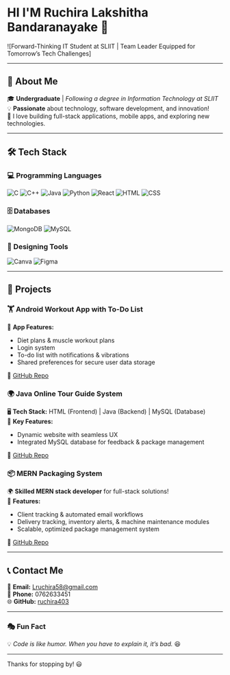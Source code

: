 # HI I'M Ruchira Lakshitha Bandaranayake 👋

![Forward-Thinking IT Student at SLIIT | Team Leader Equipped for Tomorrow’s Tech Challenges]

---

## 🚀 About Me

🎓 **Undergraduate** | *Following a degree in Information Technology at SLIIT*  
💡 **Passionate** about technology, software development, and innovation!  
📌 I love building full-stack applications, mobile apps, and exploring new technologies.

---

## 🛠️ Tech Stack

### 💻 Programming Languages
![C](https://img.shields.io/badge/C-00599C?style=for-the-badge&logo=c&logoColor=white)
![C++](https://img.shields.io/badge/C++-00599C?style=for-the-badge&logo=c%2B%2B&logoColor=white)
![Java](https://img.shields.io/badge/Java-ED8B00?style=for-the-badge&logo=java&logoColor=white)
![Python](https://img.shields.io/badge/Python-3776AB?style=for-the-badge&logo=python&logoColor=white)
![React](https://img.shields.io/badge/React-20232A?style=for-the-badge&logo=react&logoColor=61DAFB)
![HTML](https://img.shields.io/badge/HTML5-E34F26?style=for-the-badge&logo=html5&logoColor=white)
![CSS](https://img.shields.io/badge/CSS3-1572B6?style=for-the-badge&logo=css3&logoColor=white)

### 🗄️ Databases
![MongoDB](https://img.shields.io/badge/MongoDB-4EA94B?style=for-the-badge&logo=mongodb&logoColor=white)
![MySQL](https://img.shields.io/badge/MySQL-4479A1?style=for-the-badge&logo=mysql&logoColor=white)

### 🎨 Designing Tools
![Canva](https://img.shields.io/badge/Canva-00C4CC?style=for-the-badge&logo=canva&logoColor=white)
![Figma](https://img.shields.io/badge/Figma-F24E1E?style=for-the-badge&logo=figma&logoColor=white)

---

## 📌 Projects

### 🏋️ Android Workout App with To-Do List
📱 **App Features:**
- Diet plans & muscle workout plans
- Login system
- To-do list with notifications & vibrations
- Shared preferences for secure user data storage

🔗 [GitHub Repo](https://github.com/ruchira403/Android-Application-workout-app-with-the-Todo-list-)

### 🌍 Java Online Tour Guide System
🖥️ **Tech Stack:** HTML (Frontend) | Java (Backend) | MySQL (Database)  
📌 **Key Features:**
- Dynamic website with seamless UX
- Integrated MySQL database for feedback & package management

🔗 [GitHub Repo](https://github.com/ruchira403/Java-project-online-tour-guide-system-)

### 📦 MERN Packaging System
🌍 **Skilled MERN stack developer** for full-stack solutions!  
🚀 **Features:**
- Client tracking & automated email workflows
- Delivery tracking, inventory alerts, & machine maintenance modules
- Scalable, optimized package management system

🔗 [GitHub Repo](https://github.com/ruchira403/Mern-Project-Packaging-System-)

---

## 📞 Contact Me
📧 **Email:** Lruchira58@gmail.com  
📱 **Phone:** 0762633451  
🌐 **GitHub:** [ruchira403](https://github.com/ruchira403)  

---

### 🎭 Fun Fact
💡 *Code is like humor. When you have to explain it, it’s bad.* 😆

---



Thanks for stopping by! 😃
